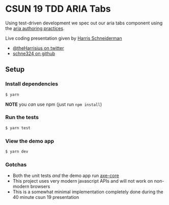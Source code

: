 # CSUN 19 TDD ARIA Tabs

Using test-driven development we spec out our aria tabs component using the [aria authoring practices](https://www.w3.org/TR/wai-aria-practices-1.1/#tabpanel).

Live coding presentation given by [Harris Schneiderman](https://www.harris-schneiderman.com)

* [@theHarrisius on twitter](https://twitter.com/theHarrisius)
* [schne324 on github](https:/github.com/schne324)

## Setup

### Install dependencies

```sh
$ yarn
```

**NOTE** you _can_ use npm (just run `npm install`)

### Run the tests

```sh
$ yarn test
```

### View the demo app

```sh
$ yarn dev
```

### Gotchas

* Both the unit tests _and_ the demo app run [axe-core](https://github.com/dequelabs/axe-core)
* This project uses very modern javascript APIs and will not work on non-modern browsers
* This is a somewhat minimal implementation completely done during the 40 minute csun 19 presentation
